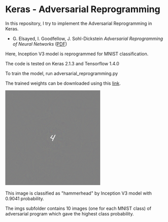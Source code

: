 # Keras - Adversarial Reprogramming

In this repository, I try to implement the Adversarial Reprogramming in Keras. 

* G. Elsayed, I. Goodfellow, J. Sohl-Dickstein *Adversarial Reprogramming of Neural Networks* ([PDF](https://arxiv.org/pdf/1806.11146.pdf)) 

Here, Inception V3 model is reprogrammed for MNIST classification.

The code is tested on Keras 2.1.3 and Tensorflow 1.4.0

To train the model, run adversarial_reprogramming.py

The trained weights can be downloaded using this [link](https://drive.google.com/file/d/1PUaoonDEdfseL9F0lFONrEDednB2KUCd/view).

![Alt text](imgs/4_new.png?raw=true "Title")

This image is classified as "hammerhead" by Inception V3 model with 0.9041 probability.


The imgs subfolder contains 10 images (one for each MNIST class) of adversarial program which gave the highest class probability. 

